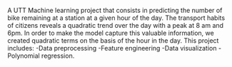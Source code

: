 A UTT Machine learning project that consists in predicting the number of bike remaining at a station at a given hour of the day.
The transport habits of citizens reveals a quadratic trend over the day with a peak at 8 am and 6pm.
In order to make the model capture this valuable information, we created quadratic terms on the basis of the hour in the day.
This project includes:
-Data preprocessing
-Feature engineering
-Data visualization
-Polynomial regression.

